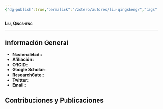 ```yaml
---
{"dg-publish":true,"permalink":"/zotero/autores/liu-qingsheng/","tags":["#autor","#researcher"]}
---
```



<span style="font-variant:small-caps; font-weight: bold;"> Liu, Qingsheng </span>

---


## Información General

- **Nacionalidad**:: 
- **Afiliación**:: 
- **ORCID**:: 
- **Google Scholar**:: 
- **ResearchGate**:: 
- **Twitter**:: 
- **Email**::
  
## Contribuciones y Publicaciones






